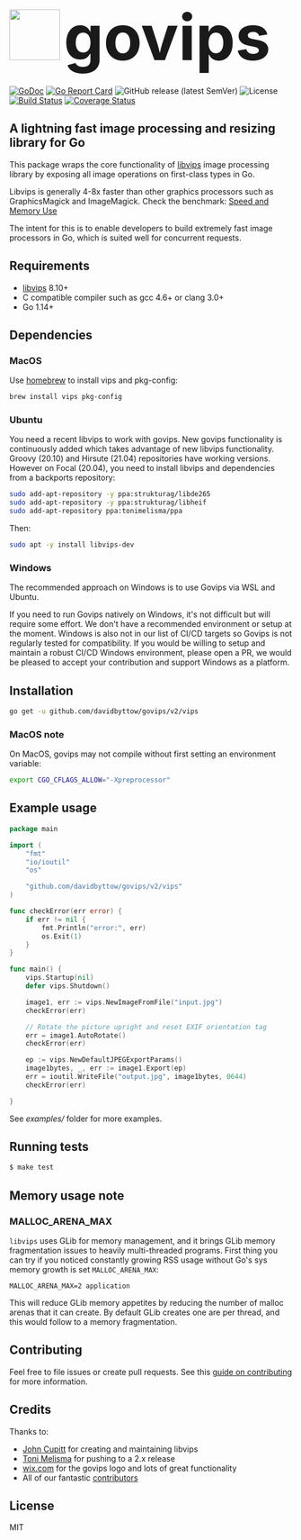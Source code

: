 # <img src="https://raw.githubusercontent.com/davidbyttow/govips/master/assets/SVG/govips.svg" width="90" height="90"> <span style="font-size: 4em;">govips</span>

[![GoDoc](https://godoc.org/github.com/davidbyttow/govips?status.svg)](https://pkg.go.dev/mod/github.com/davidbyttow/govips/v2) [![Go Report Card](http://goreportcard.com/badge/davidbyttow/govips)](http://goreportcard.com/report/davidbyttow/govips) ![GitHub release (latest SemVer)](https://img.shields.io/github/v/release/davidbyttow/govips) ![License](https://img.shields.io/badge/license-MIT-blue.svg) [![Build Status](https://github.com/davidbyttow/govips/workflows/build/badge.svg)](https://github.com/davidbyttow/govips/actions) [![Coverage Status](https://img.shields.io/coveralls/github/davidbyttow/govips)](https://coveralls.io/github/davidbyttow/govips?branch=master)

## A lightning fast image processing and resizing library for Go

This package wraps the core functionality of [libvips](https://github.com/libvips/libvips) image processing library by exposing all image operations on first-class types in Go.

Libvips is generally 4-8x faster than other graphics processors such as GraphicsMagick and ImageMagick. Check the benchmark: [Speed and Memory Use](https://github.com/libvips/libvips/wiki/Speed-and-memory-use)

The intent for this is to enable developers to build extremely fast image processors in Go, which is suited well for concurrent requests.

## Requirements

-   [libvips](https://github.com/libvips/libvips) 8.10+
-   C compatible compiler such as gcc 4.6+ or clang 3.0+
-   Go 1.14+

## Dependencies

### MacOS

Use [homebrew](https://brew.sh/) to install vips and pkg-config:

```bash
brew install vips pkg-config
```

### Ubuntu

You need a recent libvips to work with govips. New govips functionality is continuously added which takes advantage of new libvips functionality. Groovy (20.10) and Hirsute (21.04) repositories have working versions. However on Focal (20.04), you need to install libvips and dependencies from a backports repository:

```bash
sudo add-apt-repository -y ppa:strukturag/libde265
sudo add-apt-repository -y ppa:strukturag/libheif
sudo add-apt-repository ppa:tonimelisma/ppa
```

Then:

```bash
sudo apt -y install libvips-dev
```

### Windows

The recommended approach on Windows is to use Govips via WSL and Ubuntu.

If you need to run Govips natively on Windows, it's not difficult but will require some effort. We don't have a recommended environment or setup at the moment. Windows is also not in our list of CI/CD targets so Govips is not regularly tested for compatibility. If you would be willing to setup and maintain a robust CI/CD Windows environment, please open a PR, we would be pleased to accept your contribution and support Windows as a platform.

## Installation

```bash
go get -u github.com/davidbyttow/govips/v2/vips
```

### MacOS note

On MacOS, govips may not compile without first setting an environment variable:

```bash
export CGO_CFLAGS_ALLOW="-Xpreprocessor"
```

## Example usage

```go
package main

import (
	"fmt"
	"io/ioutil"
	"os"

	"github.com/davidbyttow/govips/v2/vips"
)

func checkError(err error) {
	if err != nil {
		fmt.Println("error:", err)
		os.Exit(1)
	}
}

func main() {
	vips.Startup(nil)
	defer vips.Shutdown()

	image1, err := vips.NewImageFromFile("input.jpg")
	checkError(err)

	// Rotate the picture upright and reset EXIF orientation tag
	err = image1.AutoRotate()
	checkError(err)

	ep := vips.NewDefaultJPEGExportParams()
	image1bytes, _, err := image1.Export(ep)
	err = ioutil.WriteFile("output.jpg", image1bytes, 0644)
	checkError(err)

}
```

See _examples/_ folder for more examples.

## Running tests

```bash
$ make test
```

## Memory usage note
### MALLOC_ARENA_MAX
`libvips` uses GLib for memory management, and it brings GLib memory fragmentation
issues to heavily multi-threaded programs. First thing you can try if you noticed
constantly growing RSS usage without Go's sys memory growth is set `MALLOC_ARENA_MAX`:

```
MALLOC_ARENA_MAX=2 application
```

This will reduce GLib memory appetites by reducing the number of malloc arenas
that it can create. By default GLib creates one are per thread, and this would
follow to a memory fragmentation.

## Contributing

Feel free to file issues or create pull requests. See this [guide on contributing](https://github.com/davidbyttow/govips/blob/master/CONTRIBUTING.md) for more information.

## Credits

Thanks to:

-   [John Cupitt](https://github.com/jcupitt) for creating and maintaining libvips
-   [Toni Melisma](https://github.com/tonimelisma) for pushing to a 2.x release
-   [wix.com](https://wix.com/) for the govips logo and lots of great functionality
-   All of our fantastic [contributors](https://github.com/davidbyttow/govips/graphs/contributors)

## License

MIT
